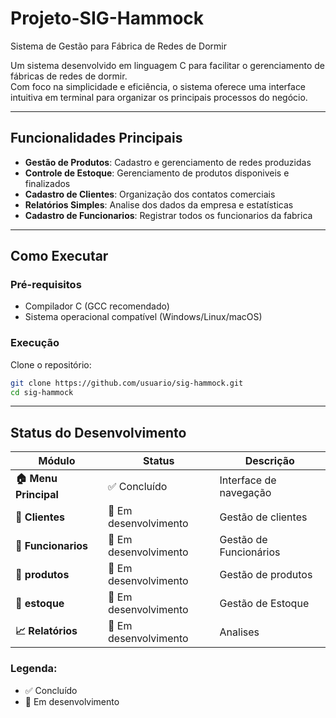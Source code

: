 # Projeto-SIG-Hammock 
Sistema de Gestão para Fábrica de Redes de Dormir  

Um sistema desenvolvido em linguagem C para facilitar o gerenciamento de fábricas de redes de dormir.  
Com foco na simplicidade e eficiência, o sistema oferece uma interface intuitiva em terminal para organizar os principais processos do negócio.

---

## Funcionalidades Principais

- **Gestão de Produtos**: Cadastro e gerenciamento de redes produzidas  
- **Controle de Estoque**: Gerenciamento de produtos disponiveis e finalizados  
- **Cadastro de Clientes**: Organização dos contatos comerciais  
- **Relatórios Simples**: Analise dos dados da empresa e estatísticas 
- **Cadastro de Funcionarios**: Registrar todos os funcionarios da fabrica  

---

## Como Executar  

### Pré-requisitos
- Compilador C (GCC recomendado)
- Sistema operacional compatível (Windows/Linux/macOS)

### Execução
Clone o repositório:
```bash
git clone https://github.com/usuario/sig-hammock.git
cd sig-hammock
```

--- 

## Status do Desenvolvimento

| Módulo                | Status                | Descrição                     |
|-----------------------|-----------------------|-------------------------------|
| **🏠 Menu Principal** | ✅ Concluído          | Interface de navegação        |
| **👥 Clientes**       | 🚧 Em desenvolvimento | Gestão de clientes            |
| **💆 Funcionarios**   | 🚧 Em desenvolvimento | Gestão de Funcionários        |
| **📅 produtos**       | 🚧 Em desenvolvimento | Gestão de produtos            |
| **📅 estoque**        | 🚧 Em desenvolvimento | Gestão de Estoque             |
| **📈 Relatórios**     | 🚧 Em desenvolvimento | Analises                      |

### Legenda:
- ✅ Concluído  
- 🚧 Em desenvolvimento  